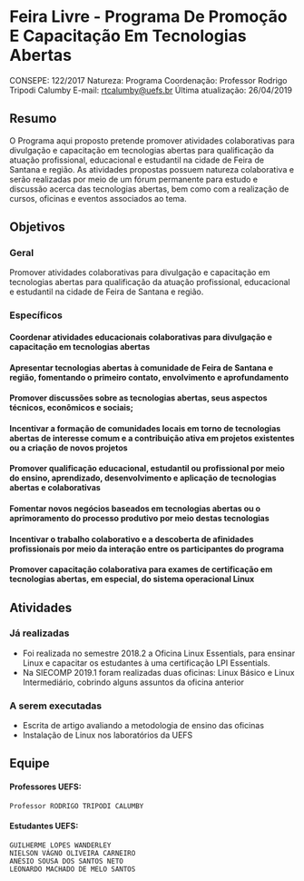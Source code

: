 # Feira Livre - Programa De Promoção E Capacitação Em Tecnologias Abertas
CONSEPE: 122/2017
Natureza: Programa
Coordenação: Professor Rodrigo Tripodi Calumby
E-mail: rtcalumby@uefs.br
Última atualização: 26/04/2019

## Resumo

O Programa aqui proposto pretende promover atividades colaborativas para divulgação e capacitação em tecnologias abertas para qualificação da atuação profissional, educacional e estudantil na cidade de Feira de Santana e região. As atividades propostas possuem natureza colaborativa e serão realizadas por meio de um fórum permanente para estudo e discussão acerca das tecnologias abertas, bem como com a realização de cursos, oficinas e eventos associados ao tema.


## Objetivos

### Geral
Promover atividades colaborativas para divulgação e capacitação em tecnologias abertas para qualificação da atuação profissional, educacional e estudantil na cidade de Feira de Santana e região.

### Específicos

####    Coordenar atividades educacionais colaborativas para divulgação e capacitação em tecnologias abertas
####    Apresentar tecnologias abertas à comunidade de Feira de Santana e região, fomentando o primeiro contato, envolvimento e aprofundamento
####    Promover discussões sobre as tecnologias abertas, seus aspectos técnicos, econômicos e sociais;
####    Incentivar a formação de comunidades locais em torno de tecnologias abertas de interesse comum e a contribuição ativa em projetos existentes ou a criação de novos projetos
####    Promover qualificação educacional, estudantil ou profissional por meio do ensino, aprendizado, desenvolvimento e aplicação de tecnologias abertas e colaborativas
####    Fomentar novos negócios baseados em tecnologias abertas ou o aprimoramento do processo produtivo por meio destas tecnologias
####    Incentivar o trabalho colaborativo e a descoberta de afinidades profissionais por meio da interação entre os participantes do programa
####    Promover capacitação colaborativa para exames de certificação em tecnologias abertas, em especial, do sistema operacional Linux

## Atividades

### Já realizadas

- Foi realizada no semestre 2018.2 a Oficina Linux Essentials, para ensinar Linux e capacitar os estudantes à uma certificação LPI Essentials.
- Na SIECOMP 2019.1 foram realizadas duas oficinas: Linux Básico e Linux Intermediário, cobrindo alguns assuntos da oficina anterior

### A serem executadas

- Escrita de artigo avaliando a metodologia de ensino das oficinas
- Instalação de Linux nos laboratórios da UEFS


## Equipe
#### Professores UEFS:

    Professor RODRIGO TRIPODI CALUMBY

#### Estudantes UEFS:

    GUILHERME LOPES WANDERLEY
    NIELSON VÁGNO OLIVEIRA CARNEIRO
    ANÉSIO SOUSA DOS SANTOS NETO
    LEONARDO MACHADO DE MELO SANTOS
